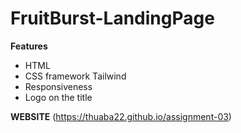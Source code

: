 # FruitBurst-LandingPage
**Features**
- HTML
- CSS framework Tailwind
- Responsiveness
- Logo on the title

**WEBSITE**
(https://thuaba22.github.io/assignment-03)
